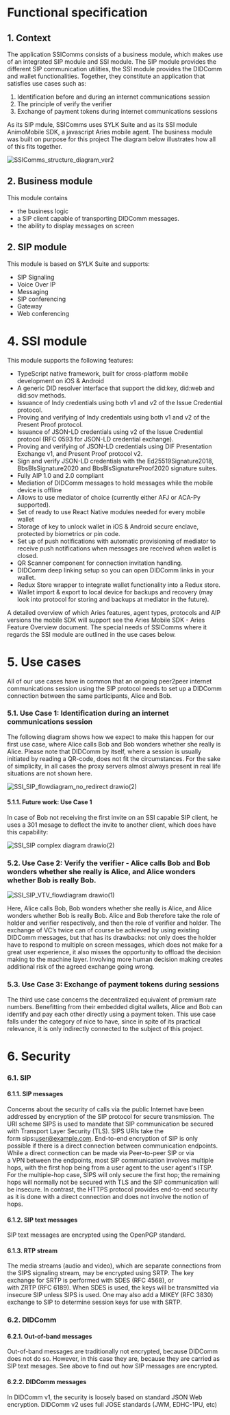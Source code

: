 # Functional specification

## 1. Context
The application SSIComms consists of a business module, which makes use of an integrated SIP module and SSI module. The SIP module provides the different SIP communication utilities, the SSI module provides the DIDComm and wallet functionalities. Together, they constitute an application that satisfies use cases such as:
1. Identification before and during an internet communications session
2. The principle of verify the verifier
3. Exchange of payment tokens during internet communications sessions

As its SIP mdule, SSIComms uses SYLK Suite and as its SSI module AnimoMobile SDK, a javascript Aries mobile agent. The business module was built on purpose for this project The diagram below illustrates how all of this fits together.

![SSIComms_structure_diagram_ver2](https://user-images.githubusercontent.com/50589812/156152040-dea0e556-24a7-46b6-b836-3aa3f3156a0f.svg)
 
## 2. Business module
This module contains
- the business logic
- a SIP client capable of transporting DIDComm messages.
- the ability to display messages on screen
 
## 2. SIP module
This module is based on SYLK Suite and supports:
- SIP Signaling
- Voice Over IP
- Messaging
- SIP conferencing
- Gateway
- Web conferencing
 
# 4. SSI module

This module supports the following features:
- TypeScript native framework, built for cross-platform mobile development on iOS & Android
- A generic DID resolver interface that support the did:key, did:web and did:sov methods.
- Issuance of Indy credentials using both v1 and v2 of the Issue Credential protocol.
- Proving and verifying of Indy credentials using both v1 and v2 of the Present Proof protocol.
- Issuance of JSON-LD credentials using v2 of the Issue Credential protocol (RFC 0593 for JSON-LD credential exchange).
- Proving and verifying of JSON-LD credentials using DIF Presentation Exchange v1, and Present Proof protocol v2.
- Sign and verify JSON-LD credentials with the Ed25519Signature2018, BbsBlsSignature2020 and BbsBlsSignatureProof2020 signature suites.
- Fully AIP 1.0 and 2.0 compliant
- Mediation of DIDComm messages to hold messages while the mobile device is offline
- Allows to use mediator of choice (currently either AFJ or ACA-Py supported).
- Set of ready to use React Native modules needed for every mobile wallet
- Storage of key to unlock wallet in iOS & Android secure enclave, protected by biometrics or pin code.
- Set up of push notifications with automatic provisioning of mediator to receive push notifications when messages are received when wallet is closed.
- QR Scanner component for connection invitation handling.
- DIDComm deep linking setup so you can open DIDComm links in your wallet.
- Redux Store wrapper to integrate wallet functionality into a Redux store.
- Wallet import & export to local device for backups and recovery (may look into protocol for storing and backups at mediator in the future).

A detailed overview of which Aries features, agent types, protocols and AIP versions the mobile SDK will support see the Aries Mobile SDK - Aries Feature Overview document.
The special needs of SSIComms where it regards the SSI module are outlined in the use cases below.

# 5. Use cases

All of our use cases have in common that an ongoing peer2peer internet communications session using the SIP protocol needs to set up a DIDComm connection between the same participants, Alice and Bob.

### 5.1. Use Case 1: Identification during an internet communications session

The following diagram shows how we expect to make this happen for our first use case, where Alice calls Bob and Bob wonders whether she really is Alice. Please note that DIDComm by itself, where a session is usually initiated by reading a QR-code, does not fit the circumstances. For the sake of simplicity, in all cases the proxy servers almost always present in real life situations are not shown here.

  
![SSI_SIP_flowdiagram_no_redirect drawio(2)](https://user-images.githubusercontent.com/50589812/156942818-caa14679-b1c8-44fe-91c4-2dc3a136ffaa.svg)
#### 5.1.1. Future work: Use Case 1
In case of Bob not receiving the first invite on an SSI capable SIP client, he uses a 301 mesage to deflect the invite to another client, which does have this capability:

![SSI_SIP complex diagram drawio(2)](https://user-images.githubusercontent.com/50589812/157230190-de11afc5-746a-4ff8-9fce-76242d25b668.svg)


### 5.2. Use Case 2: Verify the verifier - Alice calls Bob and Bob wonders whether she really is Alice, and Alice wonders whether Bob is really Bob.

![SSI_SIP_VTV_flowdiagram drawio(1)](https://user-images.githubusercontent.com/50589812/156942760-a1ba17fb-5170-4f7a-982b-e039a5e232ee.svg)

Here, Alice calls Bob, Bob wonders whether she really is Alice, and Alice wonders whether Bob is really Bob. Alice and Bob therefore take the role of holder and verifier respectively, and then the role of verifier and holder. The exchange of VC’s twice can of course be achieved by using existing DIDComm messages, but that has its drawbacks: not only does the holder have to respond to multiple on screen messages, which does not make for a great user experience, it also misses the opportunity to offload the decision making to the machine layer. Involving more human decision making creates additional risk of the agreed exchange going wrong.


### 5.3. Use Case 3: Exchange of payment tokens during sessions

The third use case concerns the decentralized equivalent of premium rate numbers. Benefitting from their embedded digital wallets, Alice and Bob can identify and pay each other directly using a payment token. 
This use case falls under the category of nice to have, since in spite of its practical relevance, it is only indirectly connected to the subject of this project.


# 6. Security

### 6.1. SIP
#### 6.1.1. SIP messages
Concerns about the security of calls via the public Internet have been addressed by encryption of the SIP protocol for secure transmission. The URI scheme SIPS is used to mandate that SIP communication be secured with Transport Layer Security (TLS). SIPS URIs take the form sips:user@example.com.
End-to-end encryption of SIP is only possible if there is a direct connection between communication endpoints. While a direct connection can be made via Peer-to-peer SIP or via a VPN between the endpoints, most SIP communication involves multiple hops, with the first hop being from a user agent to the user agent's ITSP. For the multiple-hop case, SIPS will only secure the first hop; the remaining hops will normally not be secured with TLS and the SIP communication will be insecure. In contrast, the HTTPS protocol provides end-to-end security as it is done with a direct connection and does not involve the notion of hops.
#### 6.1.2. SIP text messages
SIP text messages are encrypted using the OpenPGP standard.

#### 6.1.3. RTP stream
The media streams (audio and video), which are separate connections from the SIPS signaling stream, may be encrypted using SRTP. The key exchange for SRTP is performed with SDES (RFC 4568), or with ZRTP (RFC 6189). When SDES is used, the keys will be transmitted via insecure SIP unless SIPS is used. One may also add a MIKEY (RFC 3830) exchange to SIP to determine session keys for use with SRTP.

### 6.2. DIDComm
#### 6.2.1. Out-of-band messages
Out-of-band messages are traditionally not encrypted, because DIDComm does not do so. However, in this case they are, because they are carried as SIP text mesages. See above to find out how SIP messages are encrypted.

#### 6.2.2. DIDComm messages
In DIDComm v1, the security is loosely based on standard JSON Web encryption. DIDComm v2 uses full JOSE standards (JWM, EDHC-1PU, etc) 


